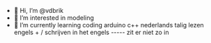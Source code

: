 - 👋 Hi, I’m @vdbrik
- 👀 I’m interested in modeling
- 🌱 I’m currently learning coding arduino c++
nederlands talig  lezen engels + / schrijven in het engels  -----  zit er niet zo in
  
<!---
vdbrik/vdbrik is a ✨ special ✨ repository because its `README.md` (this file) appears on your GitHub profile.
You can click the Preview link to take a look at your changes.
--->
